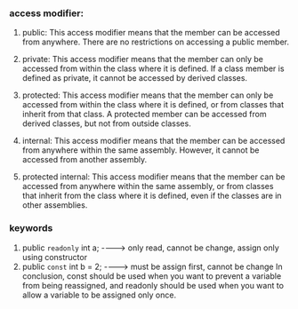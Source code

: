 ### access modifier:

1. public: This access modifier means that the member can be accessed from anywhere. There are no restrictions on accessing a public member.

2. private: This access modifier means that the member can only be accessed from within the class where it is defined. If a class member is defined as private, it cannot be accessed by derived classes.

3. protected: This access modifier means that the member can only be accessed from within the class where it is defined, or from classes that inherit from that class. A protected member can be accessed from derived classes, but not from outside classes.

4. internal: This access modifier means that the member can be accessed from anywhere within the same assembly. However, it cannot be accessed from another assembly.

5. protected internal: This access modifier means that the member can be accessed from anywhere within the same assembly, or from classes that inherit from the class where it is defined, even if the classes are in other assemblies.

### keywords
1. public `readonly` int a; ----> only read, cannot be change, assign only using constructor
2. public `const` int b = 2; ----> must be assign first, cannot be change
In conclusion, const should be used when you want to prevent a variable from being reassigned, and readonly should be used when you want to allow a variable to be assigned only once.